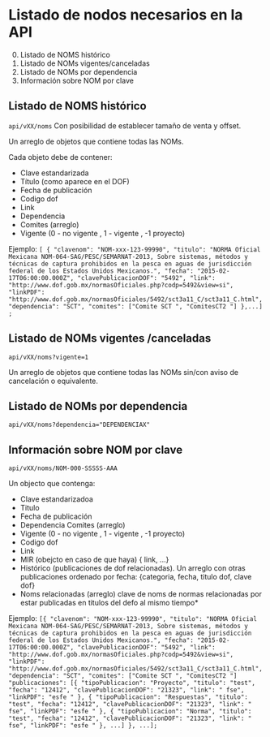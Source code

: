 # Listado de nodos necesarios en la API

0.  Listado de NOMS histórico
1.  Listado de NOMs vigentes/canceladas
2.  Listado de NOMs por dependencia
3.  Información sobre NOM por clave

##  Listado de NOMS histórico

``api/vXX/noms``
Con posibilidad de establecer tamaño de venta y offset.

Un arreglo de objetos que contiene todas las NOMs.

Cada objeto debe de contener:

* Clave estandarizada
* Título (como aparece en el DOF)
* Fecha de publicación
* Codigo dof 
* Link 
* Dependencia
* Comites (arreglo)
* Vigente (0 - no vigente , 1 - vigente , -1 proyecto)

Ejemplo: 
``
[
{
    "clavenom": "NOM-xxx-123-99990",
    "titulo": "NORMA Oficial Mexicana NOM-064-SAG/PESC/SEMARNAT-2013, Sobre sistemas, métodos y técnicas de captura prohibidos en la pesca en aguas de jurisdicción federal de los Estados Unidos Mexicanos.",
    "fecha": "2015-02-17T06:00:00.000Z",
    "clavePublicacionDOF": "5492",
    "link": "http://www.dof.gob.mx/normasOficiales.php?codp=5492&view=si",
    "linkPDF": "http://www.dof.gob.mx/normasOficiales/5492/sct3a11_C/sct3a11_C.html",
    "dependencia": "SCT",
    "comites": ["Comite SCT ", "ComitesCT2 "]
},...] ;
``

## Listado de NOMs vigentes /canceladas

``api/vXX/noms?vigente=1``

Un arreglo de objetos que contiene todas las NOMs sin/con aviso de cancelación o equivalente.


## Listado de NOMs por dependencia

``api/vXX/noms?dependencia="DEPENDENCIAX"``

## Información sobre NOM por clave
``api/vXX/noms/NOM-000-SSSSS-AAA``


Un objecto que contenga:

* Clave estandarizadoa
* Titulo
* Fecha de publicación 
* Dependencia
 Comites (arreglo)
* Vigente (0 - no vigente , 1 - vigente , -1 proyecto)
* Codigo dof 
* Link
* MIR (obejcto en caso de que haya) { link, ...}
* Histórico (publicaciones de dof relacionadas). 
Un arreglo con otras publicaciones ordenado por fecha:
{categoria, fecha, titulo dof, clave dof}
* Noms relacionadas (arreglo) clave de noms de normas relacionadas por estar publicadas en titulos del defo al mismo tiempo*

Ejemplo: 
``
[{
    "clavenom": "NOM-xxx-123-99990",
    "titulo": "NORMA Oficial Mexicana NOM-064-SAG/PESC/SEMARNAT-2013, Sobre sistemas, métodos y técnicas de captura prohibidos en la pesca en aguas de jurisdicción federal de los Estados Unidos Mexicanos.",
    "fecha": "2015-02-17T06:00:00.000Z",
    "clavePublicacionDOF": "5492",
    "link": "http://www.dof.gob.mx/normasOficiales.php?codp=5492&view=si",
    "linkPDF": "http://www.dof.gob.mx/normasOficiales/5492/sct3a11_C/sct3a11_C.html",
    "dependencia": "SCT",
    "comites": ["Comite SCT ", "ComitesCT2 "]
    "publicaciones": [{
        "tipoPublicacion": "Proyecto",
        "titulo": "test",
        "fecha": "12412",
        "clavePublicacionDOF": "21323",
        "link": " fse",
        "linkPDF": "esfe "
    }, {
        "tipoPublicacion": "Respuestas",
        "titulo": "test",
        "fecha": "12412",
        "clavePublicacionDOF": "21323",
        "link": " fse",
        "linkPDF": "esfe "
    }, {
        "tipoPublicacion": "Norma",
        "titulo": "test",
        "fecha": "12412",
        "clavePublicacionDOF": "21323",
        "link": " fse",
        "linkPDF": "esfe "
    }, ...]
}, ...];
``